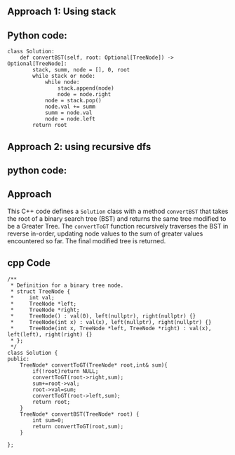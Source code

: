 ## Approach 1: Using stack
## Python code:
```
class Solution:
    def convertBST(self, root: Optional[TreeNode]) -> Optional[TreeNode]:        
        stack, summ, node = [], 0, root
        while stack or node:
            while node:
                stack.append(node)
                node = node.right
            node = stack.pop()
            node.val += summ
            summ = node.val
            node = node.left
        return root
```
## Approach 2: using recursive dfs
## python code:
## Approach
This C++ code defines a `Solution` class with a method `convertBST` that takes the root of a binary search tree (BST) and returns the same tree modified to be a Greater Tree. The `convertToGT` function recursively traverses the BST in reverse in-order, updating node values to the sum of greater values encountered so far. The final modified tree is returned.
## cpp Code
```
/**
 * Definition for a binary tree node.
 * struct TreeNode {
 *     int val;
 *     TreeNode *left;
 *     TreeNode *right;
 *     TreeNode() : val(0), left(nullptr), right(nullptr) {}
 *     TreeNode(int x) : val(x), left(nullptr), right(nullptr) {}
 *     TreeNode(int x, TreeNode *left, TreeNode *right) : val(x), left(left), right(right) {}
 * };
 */
class Solution {
public:
    TreeNode* convertToGT(TreeNode* root,int& sum){
        if(!root)return NULL;
        convertToGT(root->right,sum);
        sum+=root->val;
        root->val=sum;
        convertToGT(root->left,sum);
        return root;
    }
    TreeNode* convertBST(TreeNode* root) {
        int sum=0;
        return convertToGT(root,sum);
    }

};
```
